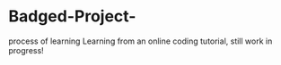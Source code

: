 # Badged-Project-
process of learning
Learning from an online coding tutorial, still work in progress! 
